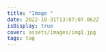 ```yaml
---
title: "Image "
date: 2022-10-31T13:07:07.062Z
isDisplay: true
cover: assets/images/img1.jpg
tags: tag
---
```

